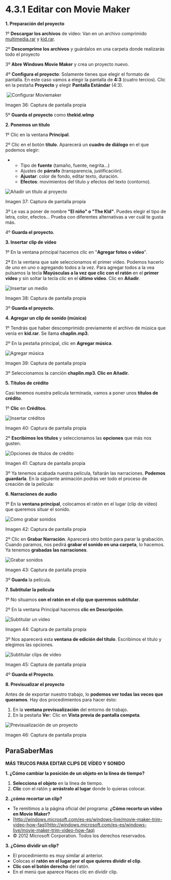 # 4.3.1 Editar con Movie Maker

**1\. Preparación del proyecto**

1º **Descargar los archivos** de vídeo: Van en un archivo comprimido [multimedia.rar](http://aularagon.catedu.es/materialesaularagon2013/imagen/multimedia.rar) y [kid.rar](http://aularagon.catedu.es/materialesaularagon2013/imagen/kid.rar).

2º **Descomprime los archivos** y guárdalos en una carpeta donde realizarás todo el proyecto

3º **Abre Windows Movie Maker** y crea un proyecto nuevo.

4º **Configura el proyecto**: Solamente tienes que elegir el formato de pantalla. En este caso vamos a elegir la pantalla de **4:3** (cuatro tercios). Clic en la pestaña **Proyecto** y elegir **Pantalla Estándar** (4:3).


 ![](img/ventana.jpg "Configurar Moviemaker")


Imagen 36: Captura de pantalla propia 

5º **Guarda el proyecto** como **thekid.wlmp**

**2\. Ponemos un título**

1º Clic en la ventana **Principal**.

2º Clic en el botón **título**. Aparecerá un **cuadro de diálogo** en el que podemos elegir:

*   *   Tipo de **fuente** (tamaño, fuente, negrita...)
    *   Ajustes de **párrafo** (transparencia, justificación).
    *   **Ajustar**: color de fondo, editar texto, duración.
    *   **Efectos**: movimientos del título y efectos del texto (contorno).


![](img/proyecto1.jpg "Añadir un título al proyecto")


Imagen 37: Captura de pantalla propia

3º Le vas a poner de nombre **"El niño" o "The KId"**. Puedes elegir el tipo de letra, color, efectos... Prueba con diferentes alternativas a ver cuál te gusta más.

4º **Guarda el proyecto.**

**3\. Insertar clip de vídeo**

1º En la ventana principal hacemos clic en "**Agregar fotos o vídeo**".

2ª En la ventana que sale seleccionamos el primer vídeo. Podemos hacerlo de uno en uno o agregando todos a la vez. Para agregar todos a la vea pulsamos la tecla **Mayúsculas a la vez que clic con el ratón** en el **primer vídeo** y sin soltar la tecla clic en el **último vídeo**. Clic en **Añadir**.


![](img/proyecto2.jpg "Insertar un medio")


Imagen 38: Captura de pantalla propia

3º **Guarda el proyecto.**

**4\. Agregar un clip de sonido (música)**

1º Tendrás que haber descomprimido previamente el archivo de música que venía en **kid.rar**. Se llama **chaplin.mp3.**

2º En la pestaña principal, clic en **Agregar música**.


![](img/proyecto3.jpg "Agregar música")


Imagen 39: Captura de pantalla propia

3º Seleccionamos la canción **chaplin.mp3. Clic en Añadir.**

**5\. Títulos de crédito**

Casi tenemos nuestra película terminada, vamos a poner unos **títulos de crédito**.

1º **Clic** en **Créditos**.


![](img/proyecto5.jpg "Insertar créditos")


Imagen 40: Captura de pantalla propia

2º **Escribimos los títulos** y seleccionamos las **opciones** que más nos gusten.


![](img/proyecto6.jpg "Opciones de títulos de crédito")


Imagen 41: Captura de pantalla propia

3º Ya tenemos acabada nuestra película, faltarán las narraciones. **Podemos guardarla**. En la siguiente animación podrás ver todo el proceso de creación de la película:

**6\. Narraciones de audio**

1º En la **ventana principal**, colocamos el ratón en el lugar (clip de vídeo) que queremos situar el sonido.


![](img/proyecto7.jpg "Como grabar sonidos")


Imagen 42: Captura de pantalla propia

2º Clic en **Grabar Narración**. Aparecerá otro botón para parar la grabación. Cuando paramos, nos pedirá **grabar el sonido en una carpeta**, lo hacemos. Ya tenemos **grabadas las narraciones**.


![](img/proyecto8.jpg "Grabar sonidos")


Imagen 43: Captura de pantalla propia

3º **Guarda** la película.

**7\. Subtitular la película**

1º No situamos **con el ratón en el clip que queremos subtitular**.

2º En la ventana Principal hacemos **clic en Descripción**.


![](img/proyecto9.jpg "Subtitular un vídeo")


Imagen 44: Captura de pantalla propia

3º Nos aparecerá esta **ventana de edición del título**. Escribimos el título y elegimos las opciones.


![](img/proyecto10.jpg "Subtitular clips de vídeo")


Imagen 45: Captura de pantalla propia

4º **Guarda el Proyecto**.

**8\. Previsualizar el proyecto**

Antes de de exportar nuestro trabajo, lo **podemos ver todas las veces que queramos**. Hay dos procedimientos para hacer ésto:

1.  En la **ventana previsualización** del entorno de trabajo.
2.  En la pestaña **Ve**r: Clic en **Vista previa de pantalla competa**.


![](img/proyecto11.jpg "Previsualización de un proyecto")


Imagen 46: Captura de pantalla propia

## ParaSaberMas

**MÁS TRUCOS PARA EDITAR CLIPS DE VÍDEO Y SONIDO**

**1\. ¿Cómo cambiar la posición de un objeto en la línea de tiempo?**

1.  **Selecciona el objeto** en la línea de tiempo.
2.  **Clic** con el ratón y **arrástralo al lugar** donde lo quieras colocar.

**2\. ¿cómo recortar un clip?**

*   Te remitimos a la página oficial del programa: **¿Cómo recorto un vídeo en Movie Maker?**
*   [http://windows.microsoft.com/es-es/windows-live/movie-maker-trim-video-how-faq](http://windows.microsoft.com/es-es/windows-live/movie-maker-trim-video-how-faq)
*   © 2012 Microsoft Corporation. Todos los derechos reservados.

**3\. ¿Cómo dividir un clip?**

*   El procedimiento es muy similar al anterior.
*   Colocas el **ratón en el lugar por el que quieres dividir el clip**.
*   **Clic con el botón derecho** del ratón.
*   En el menú que aparece Haces clic en dividir clip.

